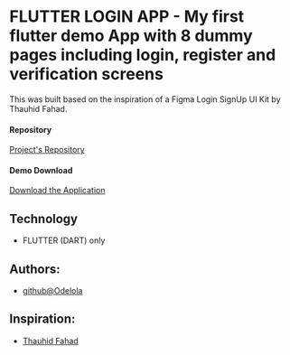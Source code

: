 # FLUTTER LOGIN APP - My first flutter demo App with 8 dummy pages including login, register and verification screens

This was built based on the inspiration of a Figma Login SignUp UI Kit by Thauhid Fahad.

#### Repository

[Project's Repository](https://github.com/Odelola/flutter-login-app)

#### Demo Download

[Download the Application](https://drive.google.com/file/d/1oW-FbxJWaQ5qyb_hxfy9LXcZTETcAwSh/view?usp=share_link)

## Technology

- FLUTTER (DART) only

## Authors:

- [github@Odelola](https://github.com/odelola)

## Inspiration:

- [Thauhid Fahad](https://www.buymeacoffee.com/thauhidfahad)
